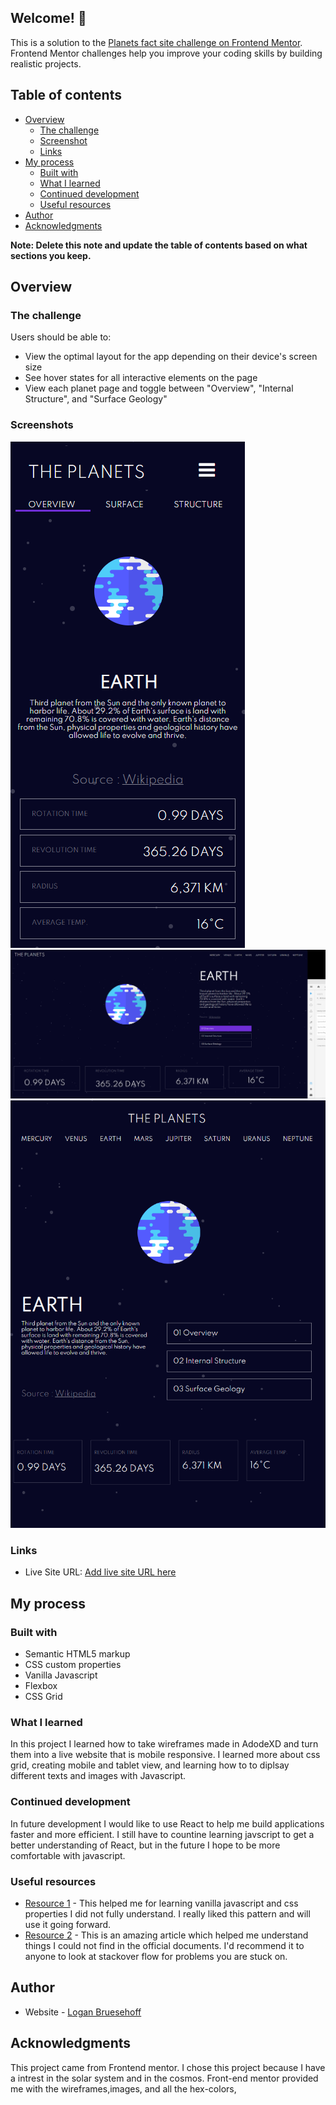 ## Welcome! 👋

This is a solution to the [Planets fact site challenge on Frontend Mentor](https://www.frontendmentor.io/challenges/planets-fact-site-gazqN8w_f). Frontend Mentor challenges help you improve your coding skills by building realistic projects. 

## Table of contents

- [Overview](#overview)
  - [The challenge](#the-challenge)
  - [Screenshot](#screenshot)
  - [Links](#links)
- [My process](#my-process)
  - [Built with](#built-with)
  - [What I learned](#what-i-learned)
  - [Continued development](#continued-development)
  - [Useful resources](#useful-resources)
- [Author](#author)
- [Acknowledgments](#acknowledgments)

**Note: Delete this note and update the table of contents based on what sections you keep.**

## Overview

### The challenge

Users should be able to:

- View the optimal layout for the app depending on their device's screen size
- See hover states for all interactive elements on the page
- View each planet page and toggle between "Overview", "Internal Structure", and "Surface Geology"

### Screenshots

![](screen-shots/Mobile.PNG)
![](screen-shots/Desktop.PNG)
![](screen-shots/Tablet.PNG)



### Links

- Live Site URL: [Add live site URL here](https://your-live-site-url.com)

## My process

### Built with

- Semantic HTML5 markup
- CSS custom properties
- Vanilla Javascript
- Flexbox
- CSS Grid


### What I learned

In this project I learned how to take wireframes made in AdodeXD and turn them into a live website that is mobile responsive.
I learned more about css grid, creating mobile and tablet view, and learning how to to diplsay different texts and images with Javascript.


### Continued development

In future development I would like to use React to help me build applications faster and more efficient. I still have to countine learning javscript to get a better understanding of React, but in the future I hope to be more comfortable with javascript.

### Useful resources

- [Resource 1](https://developer.mozilla.org/en-US/docs/Web/JavaScript) - This helped me for learning vanilla javascript and css properties I did not fully understand. I really liked this pattern and will use it going forward.
- [Resource 2](https://stackoverflow.com/) - This is an amazing article which helped me understand things I could not find in the official documents. I'd recommend it to anyone to look at stackover flow for problems you are stuck on.

## Author

- Website - [Logan Bruesehoff](http://www.loganbruesehoff.live/index.html)


## Acknowledgments

This project came from Frontend mentor. I chose this project because I have a intrest in the solar system and in the cosmos. Front-end mentor provided me with the wireframes,images, and all the hex-colors, 
